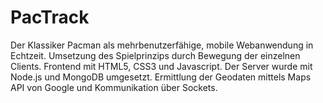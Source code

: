 PacTrack
========

 Der Klassiker Pacman als mehrbenutzerfähige, mobile Webanwendung in Echtzeit. Umsetzung des Spielprinzips durch Bewegung der einzelnen Clients. Frontend mit HTML5, CSS3 und Javascript. Der Server wurde mit Node.js und MongoDB umgesetzt. Ermittlung der Geodaten mittels Maps API von Google und Kommunikation über Sockets.
